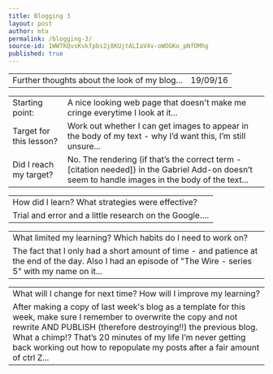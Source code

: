 ```yaml
---
title: Blogging 3
layout: post
author: mta
permalink: /blogging-3/
source-id: 1WWTKQvsKvkfpbs2j8KUjtALIaV4v-oWOGKo_pNfOMhg
published: true
---
```

<table>
  <tr>
    <td>Further thoughts about the look of my blog...</td>
    <td>19/09/16</td>
  </tr>
</table>


<table>
  <tr>
    <td>Starting point:</td>
    <td>A nice looking web page that doesn't make me cringe everytime I look at it...</td>
  </tr>
  <tr>
    <td>Target for this lesson?</td>
    <td>Work out whether I can get images to appear in the body of my text - why I’d want this, I’m still unsure...</td>
  </tr>
  <tr>
    <td>Did I reach my target? </td>
    <td>No.  The rendering (if that’s the correct term - [citation needed]) in the Gabriel Add-on doesn’t seem to handle images in the body of the text...</td>
  </tr>
</table>


<table>
  <tr>
    <td>How did I learn? What strategies were effective? </td>
  </tr>
  <tr>
    <td>Trial and error and a little research on the Google….</td>
  </tr>
</table>


<table>
  <tr>
    <td>What limited my learning? Which habits do I need to work on? </td>
  </tr>
  <tr>
    <td>The fact that I only had a short amount of time - and patience at the end of the day.  Also I had an episode of "The Wire - series 5" with my name on it...</td>
  </tr>
</table>


<table>
  <tr>
    <td>What will I change for next time? How will I improve my learning?</td>
  </tr>
  <tr>
    <td>After making a copy of last week's blog as a template for this week, make sure I remember to overwrite the copy and not rewrite AND PUBLISH (therefore destroying!!) the previous blog.  What a chimp!?  That’s 20 minutes of my life I’m never getting back working out how to repopulate my posts after a fair amount of ctrl Z...

</td>
  </tr>
</table>


